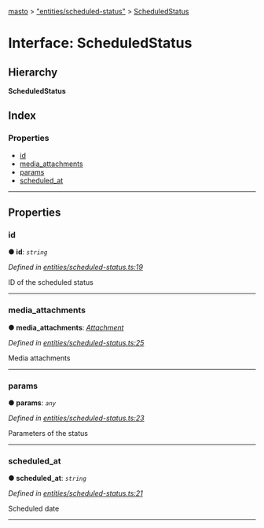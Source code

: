 [masto](../README.md) > ["entities/scheduled-status"](../modules/_entities_scheduled_status_.md) > [ScheduledStatus](../interfaces/_entities_scheduled_status_.scheduledstatus.md)

# Interface: ScheduledStatus

## Hierarchy

**ScheduledStatus**

## Index

### Properties

* [id](_entities_scheduled_status_.scheduledstatus.md#id)
* [media_attachments](_entities_scheduled_status_.scheduledstatus.md#media_attachments)
* [params](_entities_scheduled_status_.scheduledstatus.md#params)
* [scheduled_at](_entities_scheduled_status_.scheduledstatus.md#scheduled_at)

---

## Properties

<a id="id"></a>

###  id

**● id**: *`string`*

*Defined in [entities/scheduled-status.ts:19](https://github.com/neet/masto.js/blob/84b2118/src/entities/scheduled-status.ts#L19)*

ID of the scheduled status

___
<a id="media_attachments"></a>

###  media_attachments

**● media_attachments**: *[Attachment](_entities_attachment_.attachment.md)*

*Defined in [entities/scheduled-status.ts:25](https://github.com/neet/masto.js/blob/84b2118/src/entities/scheduled-status.ts#L25)*

Media attachments

___
<a id="params"></a>

###  params

**● params**: *`any`*

*Defined in [entities/scheduled-status.ts:23](https://github.com/neet/masto.js/blob/84b2118/src/entities/scheduled-status.ts#L23)*

Parameters of the status

___
<a id="scheduled_at"></a>

###  scheduled_at

**● scheduled_at**: *`string`*

*Defined in [entities/scheduled-status.ts:21](https://github.com/neet/masto.js/blob/84b2118/src/entities/scheduled-status.ts#L21)*

Scheduled date

___

